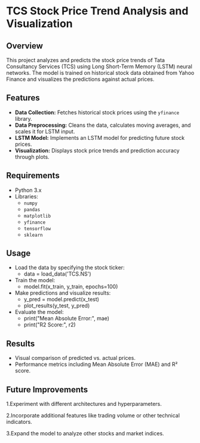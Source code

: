 # TCS Stock Price Trend Analysis and Visualization

## Overview

This project analyzes and predicts the stock price trends of Tata Consultancy Services (TCS) using Long Short-Term Memory (LSTM) neural networks. The model is trained on historical stock data obtained from Yahoo Finance and visualizes the predictions against actual prices. 

## Features

- **Data Collection:** Fetches historical stock prices using the `yfinance` library.
- **Data Preprocessing:** Cleans the data, calculates moving averages, and scales it for LSTM input.
- **LSTM Model:** Implements an LSTM model for predicting future stock prices.
- **Visualization:** Displays stock price trends and prediction accuracy through plots.

## Requirements

- Python 3.x
- Libraries:
  - `numpy`
  - `pandas`
  - `matplotlib`
  - `yfinance`
  - `tensorflow`
  - `sklearn`

## Usage
- Load the data by specifying the stock ticker:
  - data = load_data('TCS.NS')
- Train the model:
  - model.fit(x_train, y_train, epochs=100)
- Make predictions and visualize results:
  - y_pred = model.predict(x_test)
  - plot_results(y_test, y_pred)
- Evaluate the model:
  - print("Mean Absolute Error:", mae)
  - print("R2 Score:", r2)
## Results
- Visual comparison of predicted vs. actual prices.
- Performance metrics including Mean Absolute Error (MAE) and R² score.
## Future Improvements
1.Experiment with different architectures and hyperparameters.

2.Incorporate additional features like trading volume or other technical indicators.

3.Expand the model to analyze other stocks and market indices.
